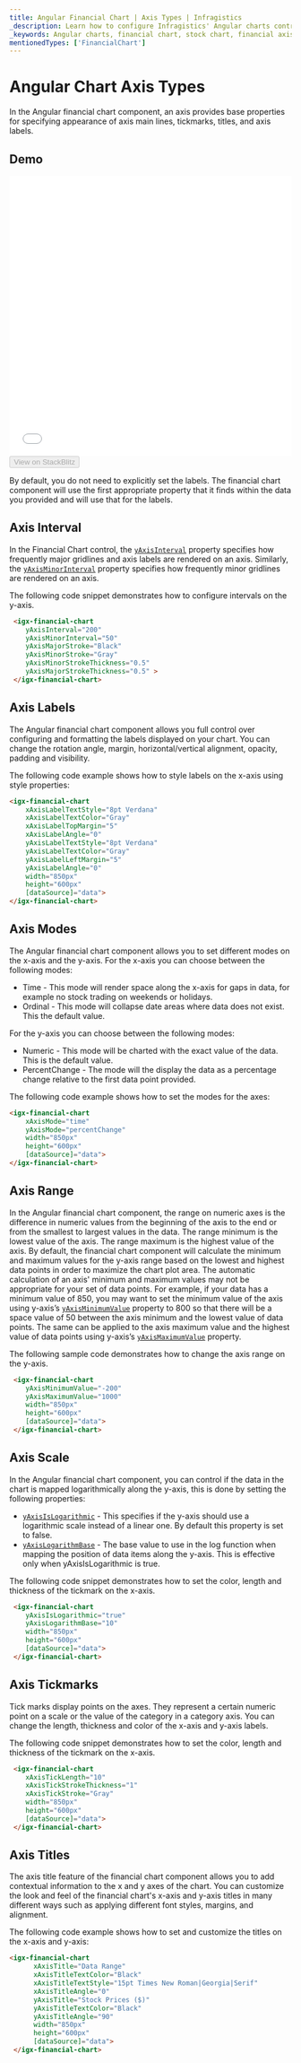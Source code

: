 ```yaml
---
title: Angular Financial Chart | Axis Types | Infragistics
_description: Learn how to configure Infragistics' Angular charts control axis such as axis interval, axis lables, axis modes, axis range, axis scale, axis tickmarkts and axis titles. View our Ignite UI for Angular financial graph demos!
_keywords: Angular charts, financial chart, stock chart, financial axis, Ignite UI for Angular, Axis type , Infragistics
mentionedTypes: ['FinancialChart']
---
```


# Angular Chart Axis Types

In the Angular financial chart component, an axis provides base properties for specifying appearance of axis main lines, tickmarks, titles, and axis labels.

## Demo

<div class="sample-container loading" style="height: 500px">
    <iframe id="financial-chart-axis-types-iframe" src='{environment:dvDemosBaseUrl}/charts/financial-chart-axis-types' width="100%" height="100%" seamless frameBorder="0" onload="onXPlatSampleIframeContentLoaded(this);"></iframe>
</div>
<div>
    <button data-localize="stackblitz" disabled class="stackblitz-btn"   data-iframe-id="financial-chart-axis-types-iframe" data-demos-base-url="{environment:dvDemosBaseUrl}">View on StackBlitz
    </button>


</div>

<div class="divider--half"></div>

By default, you do not need to explicitly set the labels. The financial chart component will use the first appropriate property that it finds within the data you provided and will use that for the labels.

## Axis Interval

In the Financial Chart control, the [`yAxisInterval`]({environment:dvApiBaseUrl}/products/ignite-ui-angular/api/docs/typescript/latest/classes/igxfinancialchartcomponent.html#yaxisinterval) property specifies how frequently major gridlines and axis labels are rendered on an axis. Similarly, the [`yAxisMinorInterval`]({environment:dvApiBaseUrl}/products/ignite-ui-angular/api/docs/typescript/latest/classes/igxfinancialchartcomponent.html#yaxisminorinterval) property specifies how frequently minor gridlines are rendered on an axis.

The following code snippet demonstrates how to configure intervals on the y-axis.

```html
 <igx-financial-chart
    yAxisInterval="200"
    yAxisMinorInterval="50"
    yAxisMajorStroke="Black"
    yAxisMinorStroke="Gray"
    yAxisMinorStrokeThickness="0.5"
    yAxisMajorStrokeThickness="0.5" >
 </igx-financial-chart>
```

<div class="divider--half"></div>

## Axis Labels

The Angular financial chart component allows you full control over configuring and formatting the labels displayed on your chart. You can change the rotation angle, margin, horizontal/vertical alignment, opacity, padding and visibility.

The following code example shows how to style labels on the x-axis using style properties:

```html
<igx-financial-chart
    xAxisLabelTextStyle="8pt Verdana"
    xAxisLabelTextColor="Gray"
    xAxisLabelTopMargin="5"
    xAxisLabelAngle="0"
    yAxisLabelTextStyle="8pt Verdana"
    yAxisLabelTextColor="Gray"
    yAxisLabelLeftMargin="5"
    yAxisLabelAngle="0"
    width="850px"
    height="600px"
    [dataSource]="data">
</igx-financial-chart>
```

<div class="divider--half"></div>

## Axis Modes

The Angular financial chart component allows you to set different modes on the x-axis and the y-axis.
For the x-axis you can choose between the following modes:

-   Time - This mode will render space along the x-axis for gaps in data, for example no stock trading on weekends or holidays.
-   Ordinal - This mode will collapse date areas where data does not exist. This the default value.

For the y-axis you can choose between the following modes:

-   Numeric - This mode will be charted with the exact value of the data. This is the default value.
-   PercentChange - The mode will the display the data as a percentage change relative to the first data point provided.

The following code example shows how to set the modes for the axes:

```html
<igx-financial-chart
    xAxisMode="time"
    yAxisMode="percentChange"
    width="850px"
    height="600px"
    [dataSource]="data">
</igx-financial-chart>
```

<div class="divider--half"></div>

## Axis Range

In the Angular financial chart component, the range on numeric axes is the difference in numeric values from the beginning of the axis to the end or from the smallest to largest values in the data. The range minimum is the lowest value of the axis. The range maximum is the highest value of the axis. By default, the financial chart component will calculate the minimum and maximum values for the y-axis range based on the lowest and highest data points in order to maximize the chart plot area. The automatic calculation of an axis' minimum and maximum values may not be appropriate for your set of data points. For example, if your data has a minimum value of 850, you may want to set the minimum value of the axis using y-axis’s [`yAxisMinimumValue`]({environment:dvApiBaseUrl}/products/ignite-ui-angular/api/docs/typescript/latest/classes/igxfinancialchartcomponent.html#yaxisminimumvalue) property to 800 so that there will be a space value of 50 between the axis minimum and the lowest value of data points. The same can be applied to the axis maximum value and the highest value of data points using y-axis’s [`yAxisMaximumValue`]({environment:dvApiBaseUrl}/products/ignite-ui-angular/api/docs/typescript/latest/classes/igxfinancialchartcomponent.html#yaxismaximumvalue) property.

The following sample code demonstrates how to change the axis range on the y-axis.

```html
 <igx-financial-chart
    yAxisMinimumValue="-200"
    yAxisMaximumValue="1000"
    width="850px"
    height="600px"
    [dataSource]="data">
 </igx-financial-chart>
```

<div class="divider--half"></div>

## Axis Scale

In the Angular financial chart component, you can control if the data in the chart is mapped logarithmically along the y-axis, this is done by setting the following properties:

-   [`yAxisIsLogarithmic`]({environment:dvApiBaseUrl}/products/ignite-ui-angular/api/docs/typescript/latest/classes/igxfinancialchartcomponent.html#yaxisislogarithmic) - This specifies if the y-axis should use a logarithmic scale instead of a linear one. By default this property is set to false.
-   [`yAxisLogarithmBase`]({environment:dvApiBaseUrl}/products/ignite-ui-angular/api/docs/typescript/latest/classes/igxfinancialchartcomponent.html#yaxislogarithmbase) - The base value to use in the log function when mapping the position of data items along the y-axis.
    This is effective only when yAxisIsLogarithmic is true.

The following code snippet demonstrates how to set the color, length and thickness of the tickmark on the x-axis.

```html
 <igx-financial-chart
    yAxisIsLogarithmic="true"
    yAxisLogarithmBase="10"
    width="850px"
    height="600px"
    [dataSource]="data">
 </igx-financial-chart>
```

<div class="divider--half"></div>

## Axis Tickmarks

Tick marks display points on the axes. They represent a certain numeric point on a scale or the value of the category in a category axis. You can change the length, thickness and color of the x-axis and y-axis labels.

The following code snippet demonstrates how to set the color, length and thickness of the tickmark on the x-axis.

```html
 <igx-financial-chart
    xAxisTickLength="10"
    xAxisTickStrokeThickness="1"
    xAxisTickStroke="Gray"
    width="850px"
    height="600px"
    [dataSource]="data">
 </igx-financial-chart>
```

<div class="divider--half"></div>

## Axis Titles

The axis title feature of the financial chart component allows you to add contextual information to the x and y axes of the chart. You can customize the look and feel of the financial chart's x-axis and y-axis titles in many different ways such as applying different font styles, margins, and alignment.

The following code example shows how to set and customize the titles on the x-axis and y-axis:

```html
<igx-financial-chart
      xAxisTitle="Data Range"
      xAxisTitleTextColor="Black"
      xAxisTitleTextStyle="15pt Times New Roman|Georgia|Serif"
      xAxisTitleAngle="0"
      yAxisTitle="Stock Prices ($)"
      yAxisTitleTextColor="Black"
      yAxisTitleAngle="90"
      width="850px"
      height="600px"
      [dataSource]="data">
 </igx-financial-chart>
```

<div class="divider--half"></div>
